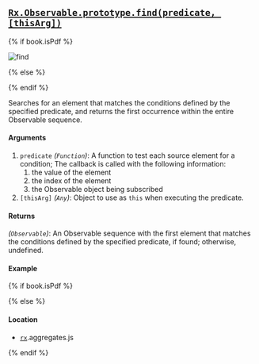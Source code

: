 ## [`Rx.Observable.prototype.find(predicate, [thisArg])`](https://github.com/Reactive-Extensions/RxJS/blob/master/src/core/linq/observable/find.js)

{% if book.isPdf %}

![find](http://reactivex.io/documentation/operators/images/find.png)

{% else %}

<rx-marbles key="find"></rx-marbles>

{% endif %}

Searches for an element that matches the conditions defined by the specified predicate, and returns the first occurrence within the entire Observable sequence.
 
#### Arguments
1. `predicate` *(`Function`)*: A function to test each source element for a condition;  The callback is called with the following information:
    1. the value of the element
    2. the index of the element
    3. the Observable object being subscribed
2. `[thisArg]` *(`Any`)*: Object to use as `this` when executing the predicate.

#### Returns
*(`Observable`)*: An Observable sequence with the first element that matches the conditions defined by the specified predicate, if found; otherwise, undefined.

#### Example

[](http://jsbin.com/xuculo/1/embed?js,console)

{% if book.isPdf %}



{% else %}

#### Location

- [`rx`](https://www.npmjs.org/package/rx).aggregates.js

{% endif %}